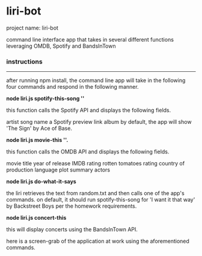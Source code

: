 # liri-bot

project name: liri-bot

command line interface app that takes in several different functions leveraging OMDB, Spotify and BandsInTown

<h3>instructions</h3>

_______________________________________

after running npm install, the command line app will take in the following four commands and respond in the following manner.

<b>node liri.js spotify-this-song ''</b>

this function calls the Spotify API and displays the following fields.

artist
song name
a Spotify preview link
album
by default, the app will show 'The Sign' by Ace of Base.

<b>node liri.js movie-this ''.</b>

this function calls the OMDB API and displays the following fields.

movie title
year of release
IMDB rating
rotten tomatoes rating
country of production
language
plot summary
actors

<b>node liri.js do-what-it-says</b>

the liri retrieves the text from random.txt and then calls one of the app's commands. on default, it should run spotify-this-song for 'I want it that way' by Backstreet Boys per the homework requirements.

<b>node liri.js concert-this</b>

this will display concerts using the BandsInTown API.

here is a screen-grab of the application at work using the aforementioned commands.


